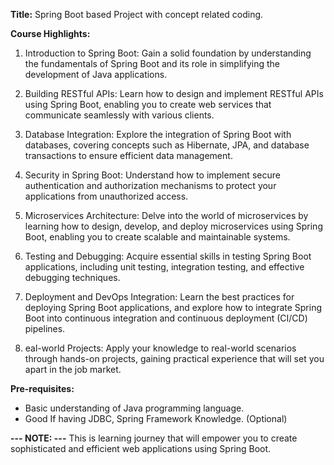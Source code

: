 
**Title:** Spring Boot based Project with concept related coding.


**Course Highlights:**
1. Introduction to Spring Boot: Gain a solid foundation by understanding the fundamentals of Spring Boot and its role in simplifying the development of Java applications.

2. Building RESTful APIs: Learn how to design and implement RESTful APIs using Spring Boot, enabling you to create web services that communicate seamlessly with various clients.

3. Database Integration: Explore the integration of Spring Boot with databases, covering concepts such as Hibernate, JPA, and database transactions to ensure efficient data management.

4. Security in Spring Boot: Understand how to implement secure authentication and authorization mechanisms to protect your applications from unauthorized access.

5. Microservices Architecture: Delve into the world of microservices by learning how to design, develop, and deploy microservices using Spring Boot, enabling you to create scalable and maintainable systems.

6. Testing and Debugging: Acquire essential skills in testing Spring Boot applications, including unit testing, integration testing, and effective debugging techniques.

7. Deployment and DevOps Integration: Learn the best practices for deploying Spring Boot applications, and explore how to integrate Spring Boot into continuous integration and continuous deployment (CI/CD) pipelines.

8. eal-world Projects: Apply your knowledge to real-world scenarios through hands-on projects, gaining practical experience that will set you apart in the job market.


**Pre-requisites:**
- Basic understanding of Java programming language.
- Good If having JDBC, Spring Framework Knowledge. (Optional)


**--- NOTE: ---**
This is learning journey that will empower you to create sophisticated and efficient web applications using Spring Boot.
